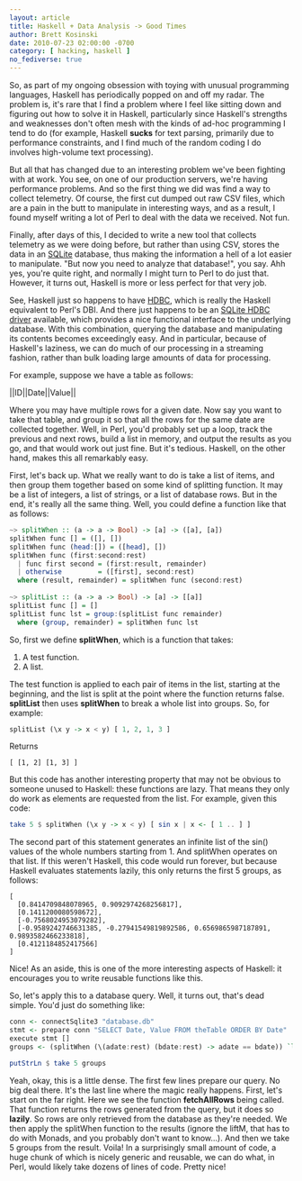 ```yaml
---
layout: article
title: Haskell + Data Analysis -> Good Times
author: Brett Kosinski
date: 2010-07-23 02:00:00 -0700
category: [ hacking, haskell ]
no_fediverse: true
---
```


So, as part of my ongoing obsession with toying with unusual programming languages, Haskell has periodically popped on and off my radar.  The problem is, it's rare that I find a problem where I feel like sitting down and figuring out how to solve it in Haskell, particularly since Haskell's strengths and weaknesses don't often mesh with the kinds of ad-hoc programming I tend to do (for example, Haskell **sucks** for text parsing, primarily due to performance constraints, and I find much of the random coding I do involves high-volume text processing).

But all that has changed due to an interesting problem we've been fighting with at work.  You see, on one of our production servers, we're having performance problems.  And so the first thing we did was find a way to collect telemetry.  Of course, the first cut dumped out raw CSV files, which are a pain in the butt to manipulate in interesting ways, and as a result, I found myself writing a lot of Perl to deal with the data we received.  Not fun.

Finally, after days of this, I decided to write a new tool that collects telemetry as we were doing before, but rather than using CSV, stores the data in an [SQLite](http://www.sqlite.org) database, thus making the information a hell of a lot easier to manipulate.  "But now you need to analyze that database!", you say.  Ahh yes, you're quite right, and normally I might turn to Perl to do just that.  However, it turns out, Haskell is more or less perfect for that very job.

See, Haskell just so happens to have [HDBC](http://wiki.github.com/jgoerzen/hdbc/), which is really the Haskell equivalent to Perl's DBI.  And there just happens to be an [SQLite HDBC driver](http://hackage.haskell.org/package/HDBC-sqlite3) available, which provides a nice functional interface to the underlying database.  With this combination, querying the database and manipulating its contents becomes exceedingly easy.  And in particular, because of Haskell's laziness, we can do much of our processing in a streaming fashion, rather than bulk loading large amounts of data for processing.

For example, suppose we have a table as follows:

||ID||Date||Value||

Where you may have multiple rows for a given date.  Now say you want to take that table, and group it so that all the rows for the same date are collected together.  Well, in Perl, you'd probably set up a loop, track the previous and next rows, build a list in memory, and output the results as you go, and that would work out just fine.  But it's tedious.  Haskell, on the other hand, makes this all remarkably easy.

First, let's back up.  What we really want to do is take a list of items, and then group them together based on some kind of splitting function.  It may be a list of integers, a list of strings, or a list of database rows.  But in the end, it's really all the same thing.  Well, you could define a function like that as follows:

```haskell
~> splitWhen :: (a -> a -> Bool) -> [a] -> ([a], [a])                                                     
splitWhen func [] = ([], [])                                                                           
splitWhen func (head:[]) = ([head], [])                                                                
splitWhen func (first:second:rest)                                                                     
  | func first second = (first:result, remainder)                                                       
  | otherwise         = ([first], second:rest)                                                          
  where (result, remainder) = splitWhen func (second:rest)                                             
                                                                                                        
~> splitList :: (a -> a -> Bool) -> [a] -> [[a]]                                                           
splitList func [] = []                                                                                  
splitList func lst = group:(splitList func remainder)                                                   
  where (group, remainder) = splitWhen func lst  
```

So, first we define **splitWhen**, which is a function that takes:

1. A test function.
2. A list.

The test function is applied to each pair of items in the list, starting at the beginning, and the list is split at the point where the function returns false.  **splitList** then uses **splitWhen** to break a whole list into groups.  So, for example:

```haskell
splitList (\x y -> x < y) [ 1, 2, 1, 3 ]
```

Returns

    [ [1, 2] [1, 3] ]

But this code has another interesting property that may not be obvious to someone unused to Haskell: these functions are lazy.  That means they only do work as elements are requested from the list.  For example, given this code:

```haskell
take 5 $ splitWhen (\x y -> x < y) [ sin x | x <- [ 1 .. ] ]
```

The second part of this statement generates an infinite list of the sin() values of the whole numbers starting from 1.  And splitWhen operates on that list.  If this weren't Haskell, this code would run forever, but because Haskell evaluates statements lazily, this only returns the first 5 groups, as follows:

    [
      [0.8414709848078965, 0.9092974268256817],
      [0.1411200080598672],
      [-0.7568024953079282],
      [-0.9589242746631385, -0.27941549819892586, 0.6569865987187891, 0.9893582466233818],
      [0.4121184852417566]
    ]

Nice!  As an aside, this is one of the more interesting aspects of Haskell: it encourages you to write reusable functions like this.  

So, let's apply this to a database query.  Well, it turns out, that's dead simple.  You'd just do something like:

```haskell
conn <- connectSqlite3 "database.db"
stmt <- prepare conn "SELECT Date, Value FROM theTable ORDER BY Date"
execute stmt []
groups <- (splitWhen (\(adate:rest) (bdate:rest) -> adate == bdate)) `liftM` (fetchAllRows stmt)

putStrLn $ take 5 groups
```

Yeah, okay, this is a little dense.  The first few lines prepare our query.  No big deal there.  It's the last line where the magic really happens.  First, let's start on the far right.  Here we see the function **fetchAllRows** being called.  That function returns the rows generated from the query, but it does so **lazily**.  So rows are only retrieved from the database as they're needed.  We then apply the splitWhen function to the results (ignore the liftM, that has to do with Monads, and you probably don't want to know...).  And then we take 5 groups from the result.  Voila!  In a surprisingly small amount of code, a huge chunk of which is nicely generic and reusable, we can do what, in Perl, would likely take dozens of lines of code.  Pretty nice!

